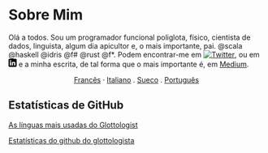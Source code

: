 # Sobre Mim

Olá a todos.  Sou um programador funcional poliglota, físico, cientista de dados, linguista, algum dia apicultor e, o mais importante, pai. @scala @haskell @idris @f# @rust @f*.
Podem encontrar-me em [![Twitter][1.2]][1], ou em [![LinkedIn][3.2]][3] e a minha escrita, de tal forma que o mais importante é, em [Medium](https://medium.com/@glottologist).

<p align="center">
  <a href="/README_FR.md">Francês</a>
  ·
  <a href="/README_IT.md">Italiano</a>
  .
  <a href="/README_SV.md">Sueco</a>
  .
  <a href="/README_PT.md">Português</a>
</p>


## Estatísticas de GitHub

[As línguas mais usadas do Glottologist](https://github-readme-stats.vercel.app/api/top-langs/?username=glottologist&count_private=true&layout=compact&langs_count=10&hide=html,css,javascript,dockerfile&theme=onedark)


[Estatísticas do github do glottologista](https://github-readme-stats.vercel.app/api?username=glottologist&show_icons=true&theme=onedark)


[1.2]: http://i.imgur.com/wWzX9uB.png (ícone do twitter)
[2.2]: http://i.imgur.com/9I6NRUm.png (ícone do github)
[3.2]: https://github.com/glottologist/glottologist/blob/main/linkedin-3-16.png (ícone linkin)

<!-- links para as suas contas nos meios de comunicação social -->

[1]: https://twitter.com/theglottologist
[2]: https://github.com/Glottologist
[3]: https://www.linkedin.com/in/jasonridgwaytaylor/
[4]: https://medium.com/@glottologist



<!-- Recursos -->
<!-- Ícones: https://simpleicons.org/ -->
<!-- Estatísticas de GitHub: https://github.com/anuraghazra/github-readme-stats -->
<!-- Emojis: https://emojipedia.org/emoji/ -->
<!-- HTML Emojis: https://www.fileformat.info/index.htm -->
<!-- Escudos: https://shields.io/ -->
